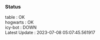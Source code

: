 ### Status


table : OK  
hogwarts : OK  
icy-bot : DOWN  
Latest Update : 2023-07-08 05:07:45.561917
